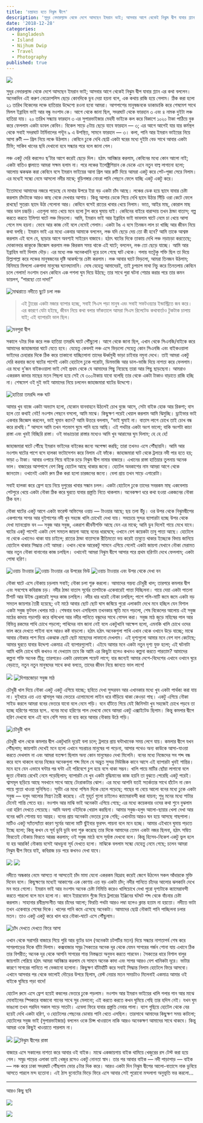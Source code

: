 ```yaml
---
title: 'চন্দ্রাহত হতে নিঝুম দ্বীপে'
description: 'সুদূর নেদারল্যান্ড থেকে দেশে আসছেন ইমরান ভাই; আসবার আগে থেকেই নিঝুম দ্বীপ যাবার প্ল্যান এর কথা বললেন। অনেকদিন এই করুণ নেক্রোপলিস ছেড়ে কোনদিকে ডুব দেয়া হয়না বলে, এক কথায় রাজি হয়ে গেলাম…'
date: '2018-12-28'
categories:
  - Bangladesh
  - Island
  - Nijhum Dwip
  - Travel
  - Photography
published: true
---
```


![](./asset-1.jpeg)

সুদূর নেদারল্যান্ড থেকে দেশে আসছেন ইমরান ভাই; আসবার আগে থেকেই নিঝুম দ্বীপ যাবার প্ল্যান এর কথা বললেন। অনেকদিন এই করুণ নেক্রোপলিস ছেড়ে কোনদিকে ডুব দেয়া হয়না বলে, এক কথায় রাজি হয়ে গেলাম। ঠিক করা হলো ২১ তারিখ বিকেলের লঞ্চে হাতিয়ার উদ্দেশ্যে রওনা হবো আমরা। আশপাশের মানুষজনকে ডাকাডাকি করে শেষমেশ সাথে মিলল ইব্রাহিম ভাই আর বন্ধু নওশাদ কে। আগে থেকে জানা ছিল, সদরঘাট থেকে ফারহান ৩ এবং ৪ নামক দুইটা লঞ্চ হাতিয়া যায়। ২০ তারিখ সন্ধ্যায় ফারহান ৩ এর সুপারভাইজার মেহদী ভাইকে কল করে বিকাশে ১০২০ টাকা পাঠিয়ে বুক করে ফেললাম একটা ডাবল কেবিন। বিকেল সাড়ে ৫টায় ছেড়ে যাবে ফারহান — ৩; এর আগে আগেই যার যার কর্মস্থল থেকে সবাই সদরঘাট টার্মিনালের পন্টুন ৯ এ উপস্থিত, সামনে ফারহান — ৩। কলা, পানি আর ইমরান ভাইয়ের নিয়ে আসা রুটী — গ্রিল নিয়ে লঞ্চে উঠলাম। কেবিনে ঢুকে দেখি ছোট্ট একটা ঘরের মধ্যে দুইটা বেড সাথে আবার একটা টিভি; সাকিব খানের ছবি দেখানো হবে সন্ধ্যার পরে বলে জানা গেল।

লঞ্চ একটু দেরি করলেও ছ’টার আগে করেই ছেড়ে দিল। হঠাৎ আবিষ্কার করলাম, কেবিনের মধ্যে কোন আলো নাই; একটা বাতিও জ্বালাতে আমরা সক্ষম হলাম না। পরে লঞ্চের ইলেক্ট্রিশিয়ান কে ডেকে এনে নতুন বাল্ব লাগানো হলো; আলোয় ঝকঝক করা কেবিনে বসে ইমরান ভাইয়ের আনা গ্রিল আর রুটি দিয়ে আমরা একটু করে পেট-পূজা সেরে নিলাম। এর মধ্যেই সন্ধ্যে নেমে আসলো নদীর মাঝে; বুড়িগঙ্গার নোংরা পানি পেছনে ফেলে যাচ্ছি একটু একটু করে।

ইতোমধ্যে আমাদের নজরে পড়েছে যে মাথার উপরে ইয়া বড় একটা চাঁদ আছে। লঞ্চের ডেক হয়ে ছাদে যাবার চেষ্টা করলাম চাঁদটাকে আরও কাছ থেকে দেখবার আশায়। কিন্তু আপার ডেকে গিয়ে দেখি ছাদে উঠার সিঁড়ি ওরা কেটে ফেলে রাখছে! সুতরাং ছাদে উঠা গেলোনা আর। কেবিনে বসেই রাতের খাবার খেয়ে নিলাম। ভাত, আইর মাছ, কোরাল মাছ আর ডাল চচ্চড়ি। এত্তগুলা ভাত খেয়ে মনে হলো টুপ করে ঘুমায় যাই। কেবিনের বাইরে বারান্দায় তখন ঠান্ডা বাতাস; গল্প করতে করতে ইলিশ্যা ঘাটে লঞ্চ ভিড়লো। আমি, ইমরান ভাই আর ইব্রাহিম ভাই ভাবলাম ঘাটে নেমে চা খেয়ে আসা গেলে মন্দ হয়না। ভেবে আর কাজ নেই বলে নেমেই গেলাম। একটা টঙ এ বসে তিনজন লাল চা খাচ্ছি আর জীবন নিয়ে কথা বলছি। ইমরান ভাই এর মধ্যে একবার আমাকে বললেন, লঞ্চ যদি ছেড়ে দেয় তো কী হবে? আমি তাকে আশ্বস্ত করলাম এই বলে যে, ছাড়ার আগে অবশ্যই সাইরেন বাজাবে। হঠাৎ ঘাটের দিকে তাকায় দেখি লঞ্চ নড়াচড়া করতেছে; দোকানদার কাকুকে জিজ্ঞেস করলাম লঞ্চ কিরকম সময় থাকে এই ঘাটে; বললেন, লঞ্চ তো ছেড়ে যাচ্ছে। আমি আর ইব্রাহিম ভাই দিলাম দৌড়। এর মধ্যে লঞ্চ অনেকখানি দূরে চলে গেছে ঘাট থেকে। গলায় যতটুকু শক্তি ছিল তা দিয়ে চিল্লাপাল্লা করে লঞ্চের মানুষজনের দৃষ্টি আকর্ষণের চেষ্টা করলাম। লঞ্চ আবার ঘাটে ভিড়লো, আমরা তিনজন উঠলাম; বিনিময়ে মিললো একগাদা মানুষের ঘ্যানঘ্যানানি। দোষ যেহেতু আমাদেরই, তাই চুপচাপ মাথা নিচু করে তিনতলায় কেবিনে চলে গেলাম! নওশাদ তখন কেবিনে এক পশলা ঘুম দিয়ে উঠছে; তার সাথে পুরা ঘটনা শেয়ার করার পরে তার কমন ডায়লগ, “পারছো তো দাদা!”

![মাঝরাতে নদীতে ছুটে চলা লঞ্চ](./asset-2.jpeg)

> এই ট্যুরের একটা মজার ব্যাপার হচ্ছে, সবাই সিএস পড়া মানুষ এবং সবাই সফটওয়্যার ইন্ডাস্ট্রিতে জব করে। এর কারণে যেটা হইছে, জীবন নিয়ে কথা বলার ফাঁকতালে আমরা সিএস রিলেটেড কথাবার্তাও টুকটাক চালায় যাই; এই ব্যাপারটা ভাল ছিল।

![মনপুরা দ্বীপ](./asset-3.jpeg)

সকালে ৭টার দিক করে লঞ্চ হাতিয়া তমরদ্দি ঘাটে পৌঁছুলো। আগে থেকে জানা ছিল, এখান থেকে সিএনজি/বাইকে করে আমাদের জাহাজমারা ঘাটে যেতে হবে। যেহেতু কেবলই লঞ্চ এসে ভিড়লো সেহেতু কোন সিএনজি এবং বাইকওয়ালা ভাইদের চেহারার দিকে ঠিক করে তাকানো যাচ্ছিলোনা তাদের ঊর্ধ্বমুখী ভাড়া চাইবার নমুনা দেখে। তাই আমরা একটু দেরি করবার জন্যে ঘাটের পাশেই একটা হোটেলে ঢুকে পরোটা, ডিমভাজি আর ডাল-ভাজি দিয়ে নাশতা করে ফেললাম। এর মধ্যে দু’জন বাইকওয়ালা ভাই সেই প্রথম থেকে যে আমাদের পিছু নিয়েছে তারা আর পিছু ছাড়ছেনা। আমরাও একরকম কাদার মাছের মতন পিছলা হয়ে সেই যে ৩০০টাকায় যাবো বলেছি তার থেকে একটা টাকাও বাড়াতে রাজি হচ্ছি না। শেষমেশ ওই দুই ভাই আমাদের নিয়ে চললেন জাহাজমারা ঘাটের উদ্দেশ্যে।

![হাতিয়া তমরদ্দি লঞ্চ ঘাট](./asset-4.jpeg)

আমার খুব বাজে একটা অভ্যাস হলো, যেকোন যানবাহনে উঠলেই চোখ বুজে আসে, সেটা বাইক হোক আর রিকশা; বাস হলে তো কথাই নেই! নওশাদ পেছনে বসলো, আমি মাঝে। কিছুক্ষণ পরেই খেয়াল করলাম আমি ঝিমুচ্ছি। ড্রাইভার ভাই একবার জিজ্ঞেস করলেন, ভাই ঘুমান ক্যান? আমি উত্তরে বললাম, “ভাই ঘুমাই না। বাতাস লাগে চোখে তাই চোখ বন্ধ করে রাখছি।” আসলে আমি তখন শতভাগ ঘুমে পানি হয়ে আছি। এই পথটার একটা অংশ ভালো; বাকি অংশটা কাচা রাস্তা এবং খুবই বিচ্ছিরি রাস্তা। ওই ভাঙাচোরা রাস্তার মধ্যেও আমি খুব আরামের ঘুম দিলাম; হে হে হে!

জাহাজমারা ঘাটে পৌঁছে ইমরান ভাইদের বাইকের জন্যে অপেক্ষা করছি; তারা তখনও এসে পৌঁছায়নি। আমি আর নওশাদ ঘাটের পাশে বসে হালকা ফটোসেশন করে নিলাম এই ফাঁকে। জাহাজমারা ঘাট থেকে ট্রলারে নদী পার হতে হয়; ভাড়া ৩ টাকা। আবার ওপারে গিয়ে বাইকে চড়ে নিঝুম দ্বীপ নামার বাজারে। এখানের রাস্তা হাতিয়ার তুলনায় অনেক ভাল। বাজারের আশপাশে বেশ কিছু হোটেল আছে থাকার জন্যে। হোটেল অবকাশের নাম আমরা আগে থেকে জানতাম। ওখানেই একটা রুম ঠিক করা হলো চারজনের জন্যে। বেলা প্রায় তখন সাড়ে এগারোটা।

সবাই হালকা করে ফ্রেশ হয়ে নিয়ে দুপুরের খাবার সন্ধান চলল। একটা হোটেলে ঢুকে তাদের সবরকম মাছ একবেলায় পেটপুরে খেয়ে একটা নৌকা ঠিক করে ঘুরতে যাবার প্রস্তুতি নিতে থাকলাম। অনেকক্ষণ ধরে কথা হওয়া একজনের নৌকা ঠিক হল।

নৌকা ঘাটের একটু আগে একটা ফরেস্ট অফিসের ওয়াচ — টাওয়ার আছে; ছয় তলা উঁচু। ওর উপর থেকে নিঝুমদ্বীপের একপাশের সাগর আর দুইপাশের নদী খুব সহজে খালি চোখেই দেখা যায়। সবচেয়ে সুন্দর ব্যাপারটা হচ্ছে উপর থেকে দেখা ম্যানগ্রোভ বন — সবুজ আর সবুজ, একরাশ জীবনীশক্তি আছে যেন এর মাঝে; আমি ডুব দিলেই গায়ে মেখে যাবে। ঘাটের একটু পাশেই একটা বেশ সমতল জায়গা আছে বনের ধারঘেষে; ওখানে বেশ কয়েকটা তাবু পাতা আছে। হোটেলে না থেকে এখানেও থাকা যায় চাইলে; রাতের ঠান্ডা বাতাসকে রীতিমতো ভয় করেই তাবুতে থাকার ইচ্ছেকে বিদায় জানিয়ে হোটেলে থাকার সিদ্ধান্ত নেই আমরা। ওখান থেকে আরেকটু সামনে এগিয়ে গেলেই একটা জায়গা যেখানে নৌকা মেরামত আর নতুন নৌকা বানানোর কাজ চলছিল। ওখানেই আমরা নিঝুম দ্বীপে আসার পরে প্রথম হরিণটা দেখে ফেললাম; একটা পোষা হরিণ।

![ওয়াচ টাওয়ার](./asset-5.jpeg) ![ওয়াচ টাওয়ার এর উপরের ভিউ](./asset-6.jpeg) ![ওয়াচ টাওয়ার এবং উপর থেকে দেখা বন](./asset-7.jpeg)

নৌকা ঘাটে এসে নৌকায় চড়লাম সবাই; নৌকা চলা শুরু করলো। আমাদের গন্তব্য চৌধুরী খাল; তারপরে কমলার দ্বীপ এবং সবশেষে কবিরাজ চড়। নদীর ঠান্ডা বাতাস সূর্যের তাপটাকে একেবারেই পাত্তা দিচ্ছিলনা। গায়ে দেয়া একটা পাতলা টিশার্ট আর উইন্ড ব্রেকারেই সুন্দর কাজ চলছিল। নদীর ধার ধরেই নৌকা চলছিল; পাশে পলি-মাটি জমে জমে একটা বড় সমতল জায়গার তৈরী হয়েছে; ওই মাঠে আবার ছোট ছোট ঘাস জন্মিয়ে পুরো এলাকাটা দেখে মনে হচ্ছিল যেন বিশাল একটা সবুজ ফুটবল খেলার মাঠ। শেষবার যখন এসছিলাম তখনকার স্মৃতি মনে পড়লো, শেষ বিকেলের আলোয় এই সবুজ মাঠের কাদায় গড়াগড়ি করে বলিখেলা আর নদীর পানিতে বন্ধুদের সাথে গোসল করা। সবুজ মাঠ জুড়ে মহিষের পাল আর বিভিন্ন রকমের পাখি চোখে পড়লো; পাখিদের নাম জানা নেই বলে একটুখানি আক্ষেপ হলো, এমনকি খালি চোখে ওদের ভাল করে দেখতে পাইনা বলে আরও কষ্ট বাড়লো। হঠাৎ হঠাৎ অনেকগুলা পাখি এখান থেকে ওখানে উড়ে যাচ্ছে; মাঝে আবার নৌকার পাশ দিয়ে একঝাক ছোট ছোট মাছেদের লাফানো দেখলাম। এই দৃশ্যগুলো আমার মনে বেশ দাগ কেটেছে; আমার ঘুরতে যাবার উদ্দেশ্য একমাত্র এই ব্যাপারগুলোই। এইযে আমার মনে একটা নতুন দৃশ্য যুক্ত হলো; এই ঘটনাটা আমি খালি চোখে যদি কখনও না দেখতাম তবে কি আমি এর কিছুটা হলেও কখনও কল্পনা করতে পারতাম? আমাদের কল্পনা শক্তি অনেক তীব্র; তারপরেও একটা রেফারেন্স পয়েন্ট লাগে; যার জন্যেই আমার দেশে-বিদেশের এখানে ওখানে ঘুরে বেড়াতে, নতুন নতুন মানুষদের সাথে কথা বলতে, তাদের জীবন নিয়ে জানতে ভাল লাগে!

![](./asset-8.jpeg) ![দিগন্তজোড়া সবুজ মাঠ](./asset-9.jpeg)

চৌধুরী খাল দিয়ে নৌকা একটু একটু এগিয়ে যাচ্ছে; ছবিতে দেখা সুন্দরবন আর এখানকার মধ্যে খুব একটা পার্থক্য করা যায় না। দুইধারে এত্ত এত্ত শ্বাসমূল আর ভেতরে এলোমেলো লাইন ধরে দাঁড়িয়ে থাকা কেওড়া গাছ। একটু এগিয়ে নৌকা সাইড করলে আমরা বনের ভেতরে যাবো বলে নেমে পড়ি। বনে হাঁটতে গিয়ে যেই জিনিসটা খুব সহজেই চোখে পড়বে তা হচ্ছে হরিণের পায়ের ছাপ.. বনের মধ্যে হরিণের পাল দেখবো ভেবে আমরা একটু এক্সাইটেড ছিলাম। কিন্তু কমলার দ্বীপে হরিণ দেখবো বলে এই বনে বেশি সময় না ব্যয় করে আবার নৌকায় উঠে পড়ি।

![চৌধুরী খাল](./asset-10.jpeg)

চৌধুরী খাল থেকে কমলার দ্বীপ একটুখানি দূরেই বলা চলে; ট্রলারে প্রায় ঘন্টাখানেক সময় লেগে যায়। কমলার দ্বীপে যখন পৌঁছলাম; জায়গাটা দেখেই মনে হলো এখানে সচরাচর মানুষের পা পড়েনা, আসার পথেও অন্য কাউকে আসা-যাওয়া করতে দেখলাম না এবং আমরা যতক্ষণ ছিলাম অন্য কোন মানুষেরও দেখা মিলেনি। বনের মধ্যে নিজেদের সব শব্দ বন্ধ করে বসে থাকলে বনের নিজের অনেকগুলা শব্দ মিলে যে অদ্ভুত সুন্দর মিউজিক কানে আসে এই ব্যাপারটা খুবই শান্তির। মনে হবে যেন এভাবে ঘন্টার পর ঘন্টা এই পরিবেশে চুপ হয়ে বসে থাকা সম্ভব। খালি পায়ে মাটির ছোঁয়া লাগাবো বলে জুতা নৌকায় রেখেই নেমে পড়েছিলাম; ব্যাপারটা যে খুব একটা বুদ্ধিমানের কাজ হয়নি তা বুঝতে পেরেছি একটু পরেই। শ্বাসমূল ছড়িয়ে আছে সবখানে সাথে আছে টেংরাকাটার ঝোপ। এর মধ্যে আপনি যতই সতর্কতার সাথে হাঁটেন না কেন পায়ে গুতো খাওয়া সুনিশ্চিত। সূর্যটা এর মধ্যে পশ্চিম দিকে হেলে পড়েছে; গাছের গা বেয়ে আলো বনের মধ্যে ঢুকে একটা সবুজ — হলুদ আলোর মিশ্রণ তৈরী করেছে। এই মুহূর্ত গুলো চাইলেও ক্যামেরাবন্দী করা যায়না; শুধু মনের মধ্যে শাটার টেনেই শান্তি পেতে হয়। নওশাদ আর মাঝি ভাই অনেকটা এগিয়ে গেছে; এর মধ্যে কয়েকবার ওদের কথা শুনে বুঝলাম ওরা হরিণ দেখতে পেয়েছে। আমি অবশ্য ওইদিকে খেয়াল করছিনা। আমার সবুজ-হলুদ আলো-ছায়ার খেলা দেখা আর বনের ধ্বনি শোনায় যত আগ্রহ। বনের প্রায় অনেকটা ভেতরে ঢুকে গেছি; এখানটায় আরও ঘন হয়ে আসছে গাছপালা। মাটিও একটু স্যাঁতস্যাঁতা কারণ সূর্যের আলো মাটি ছুঁইবার ফুরসৎ পায়না বলে মনে হচ্ছে। আমার এইখানে ঘুমায় পড়তে ইচ্ছে হলো; কিন্তু কখন যে সূর্য ডুবি ডুবি বলা শুরু করেছে তার দিকে আমাদের তেমন একটা নজর ছিলনা, হঠাৎ সম্বিত ফিরতেই নৌকায় ফিরতে আরম্ভ করলাম; ওই সবুজ মাঠে বসে সূর্যাস্ত দেখবো বলে। কিন্তু হিসেব-নিকেশ একটু ভুল হলে যা হয় আরকি! নৌকায় বসেই আধডুবা সূর্য দেখতে হলো। মাঝিকে বললাম সন্ধ্যে যেহেতু নেমে গেছে; চলেন আমরা নিঝুম দ্বীপ ফিরে যাই, কবিরাজ চড় পরে কখনও দেখা যাবে।

![](./asset-12.jpeg) ![](./asset-13.jpeg)

নদীতে অন্ধকার নেমে আসতে না আসতেই চাঁদ মামা যেনো একরকম বিদ্রোহ করেই জেগে উঠলেন সকল আঁধারকে মুক্তি দিবেন বলে। কিছুক্ষণের মধ্যেই আকাশের এক কোণায় এত্ত বড় একটা চাঁদ; নদীর পানিতে চাঁদের আলোর ঝলকানি দেখে মন ভরে গেলো। ইমরান ভাই আর নওশাদ অনেক চেষ্টা নিমিত্তি করেও খালিচোখে দেখা পুরো দৃশ্যটাকে ক্যামেরাবন্দী করতে পারলো বলে মনে হলো না। কানে ইয়ারফোন গুঁজে দিয়ে ট্রলারের ইঞ্জিনের ঘটঘট শব্দ থেকে বাঁচবার চেষ্টা করলাম। সাহানার রবীন্দ্রসংগীত আর চাঁদের আলো; ফিরতি পথটা আরও লম্বা হলেও ক্লান্ত হতাম না হয়তো। নদীতে ভাটা তখন একেবারে শেষের দিকে। খালের পানি কমে এসেছে অনেকটা। আমাদের ছোট্ট নৌকাই পানি পাচ্ছিলনা চলার মতন। তাও একটু একটু করে খাল ধরে নৌকা-ঘাটে এসে পৌঁছুলাম।

![চাঁদ দেখতে দেখতে ফিরে আসা](./asset-14.jpeg)

ওখান থেকে সরাসরি বাজারে গিয়ে পুরি আর বুটের ডাল (অনেকটা চটপটির মতন) দিয়ে সন্ধ্যার নাশতাপর্ব শেষ করে সাগরপাড়ের দিকে হাঁটা দিলাম। কক্সবাজার সমুদ্র সৈকতের অনেক দূর থেকে যেমন সাগরের গর্জন শোনা যায় এখানে ঠিক তার বিপরীত; অনেক দূর থেকে আপনি সাগরের শান্ত নিস্তব্ধতা অনুভব করতে পারবেন। সৈকতের ধারে বিশাল বালুর জায়গাটা পেরিয়ে হঠাৎ আমরা আবিষ্কার করলাম যে সামনে অনেক কাদা এবং সাগর আরও বেশ খানিকটা দূরে। ভাটার কারণে সাগরের পানিতে পা ভেজানো হলোনা। কিছুক্ষণ হাঁটাহাঁটি করে সবাই সিদ্ধান্ত নিলাম হোটেলে ফিরে আসবো। এখানে আসবার পর থেকে ভালোই দৌড়ের উপরে ছিলাম, রেস্ট নেয়ার মতন সময়টাও মিলেনাই একমাত্র আমার ওই বাইকে ঘুমিয়ে পড়া বাদে!

হোটেল রুমে এসে ফ্রেশ হয়েই কম্বলের ভেতরে ঢুকে পড়লাম। নওশাদ আর ইমরান ভাইয়ের খালি গলার গান আর মাঝে মোবাইলের স্পিকারে বাজানো গানের সাথে সুর মেলানো; এই করতে করতে কখন ঘুমিয়ে গেছি তার হদিস নেই। যখন ঘুম ভাঙলো তখন পরদিন সকাল সাড়ে সাতটা। এবেলা ফিরে যাবার প্রস্তুতি নেবার পালা। ব্যাগ গুছিয়ে হোটেল থেকে বের হয়েই দেখি একটা হরিণ, ও হোটেলের পেছনের ডোবায় পানি খেতে এসছিল। তারসাথে আমাদের কিছুক্ষণ সময় কাটলো; হোটেলের সবুজ ভাই (সুপারভাইজার) বললেন ওকে চিপ্স খাওয়ালে নাকি আরও অনেকক্ষণ আমাদের সাথে থাকবে। কিন্তু আমরা ওকে কিছুই খাওয়াতে পারলাম না।

![](./asset-15.jpeg) ![নিঝুম দ্বীপের রাস্তা](./asset-16.jpeg)

বাজারে এসে সকালের নাশতা করে আবার ওই বাইক। মাঝে একজায়গায় বাইক থামিয়ে খেজুরের রস টেস্ট করা হয়ে গেল। সমুদ্র পাড়ের এলাকা তাই খেজুর রসেও একটু নোনতা স্বাদ। তার পর আবার বাইক — নদী পাড়াপাড় — বাইক — লঞ্চ করে ঢাকা সদরঘাট পৌঁছলাম ভোর ৫টার দিক করে। আরও একটা দিন নিঝুম দ্বীপের আলো-বাতাসে নাক ডুবিয়ে আসতে পারলে মন্দ হতোনা। এই ঠাস বুনোটের ভিড়ে ফিরে এসে আবার সেই পুরোনো মন্দলাগা অনুভূতি ভর করলো…

---

আরও কিছু ছবি

![](./asset-17.jpeg)

![](./asset-18.jpeg)
